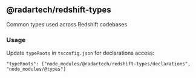 ## @radartech/redshift-types

Common types used across Redshift codebases

### Usage
Update `typeRoots` in `tsconfig.json` for declarations access:
```
"typeRoots": ["node_modules/@radartech/redshift-types/declarations", "node_modules/@types"]
```